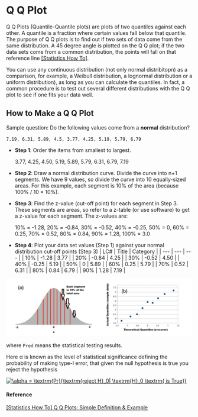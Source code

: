 
# Q Q Plot

Q Q Plots (Quantile-Quantile plots) are plots of two quantiles against each other. A quantile is a fraction where certain values fall below that quantile. The purpose of Q Q plots is to find out if two sets of data come from the same distribution. A 45 degree angle is plotted on the Q Q plot; if the two data sets come from a common distribution, the points will fall on that reference line [[Statistics How To]][Q Q Plots: Simple Definition & Example].

 You can use any continuous distribution (not only normal distribitopn) as a comparison, for example, a Weibull distribution, a lognormal distribution or a uniform distribution), as long as you can calculate the quantiles. In fact, a common procedure is to test out several different distributions with the Q Q plot to see if one fits your data well.

## How to Make a Q Q Plot

Sample question: Do the following values come from a **normal** distribution?

    7.19, 6.31, 5.89, 4.5, 3.77, 4.25, 5.19, 5.79, 6.79


* **Step 1**: Order the items from smallest to largest.

    3.77, 4.25, 4.50, 5.19, 5.89, 5.79, 6.31, 6.79, 7.19

* **Step 2**: Draw a normal distribution curve. Divide the curve into n+1 segments. We have 9 values, so divide the curve into 10 equally-sized areas. For this example, each segment is 10% of the area (because 100% / 10 = 10%).

* **Step 3**: Find the z-value (cut-off point) for each segment in Step 3. These segments are areas, so refer to a z-table (or use software) to get a z-value for each segment.
The z-values are:

   10% = -1.28, 20% = -0.84, 30% = -0.52, 40% = -0.25, 50% = 0, 
   60% = 0.25, 70% = 0.52, 80% = 0.84, 90% = 1.28, 100% = 3.0

* **Step 4**: Plot your data set values (Step 1) against your normal distribution cut-off points (Step 3)
| LC# | Title | Category | 
| --- | --- | --- | 
| 10% | -1.28 | 3.77 |
| 20% | -0.84 | 4.25 | 
| 30% | -0.52 | 4.50 | 
| 40% | -0.25 | 5.19 | 
| 50% | 0 | 5.89 |
| 60% | 0.25 | 5.79 |
| 70% | 0.52 | 6.31 |
| 80% | 0.84 | 6.79 |
| 90% | 1.28 | 7.19 |

![](images/q_q_plot_step.png)




where `Pred` means the statistical testing results. 

Here α is known as the level of statistical significance defining the probability of making type-I error, that given the null hypothesis is true you reject the hypothesis

<a href="https://www.codecogs.com/eqnedit.php?latex=\alpha&space;=&space;\textrm{Pr}(\textrm{reject&space;H}_0|&space;\textrm{H}_0&space;\textrm{&space;is&space;True})" target="_blank"><img src="https://latex.codecogs.com/gif.latex?\alpha&space;=&space;\textrm{Pr}(\textrm{reject&space;H}_0|&space;\textrm{H}_0&space;\textrm{&space;is&space;True})" title="\alpha = \textrm{Pr}(\textrm{reject H}_0| \textrm{H}_0 \textrm{ is True})" /></a> 




#### Reference

[Q Q Plots: Simple Definition & Example]: https://www.statisticshowto.com/q-q-plots/
[[Statistics How To] Q Q Plots: Simple Definition & Example](https://www.statisticshowto.com/q-q-plots/)






